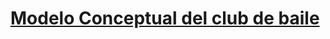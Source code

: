 
# [Modelo Conceptual del club de baile](https://drive.google.com/open?id=1dtnW08b5osxW1YthClUJ6KW2W_FWsfm0)
